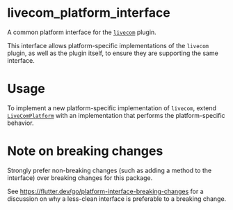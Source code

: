 # livecom_platform_interface

A common platform interface for the [`livecom`][1] plugin.

This interface allows platform-specific implementations of the
`livecom` plugin, as well as the plugin itself, to ensure they are
supporting the same interface.

# Usage

To implement a new platform-specific implementation of `livecom`,
extend [`LiveComPlatform`][2] with an implementation that performs the
platform-specific behavior.

# Note on breaking changes

Strongly prefer non-breaking changes (such as adding a method to the interface)
over breaking changes for this package.

See https://flutter.dev/go/platform-interface-breaking-changes for a discussion
on why a less-clean interface is preferable to a breaking change.

[1]: ../livecom_plugin
[2]: lib/livecom_platform_interface.dart
